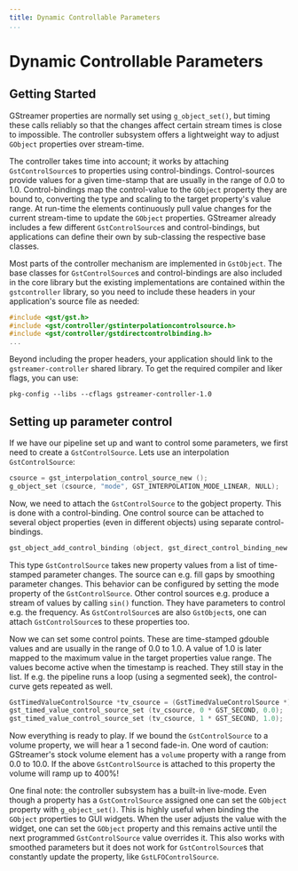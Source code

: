 ```yaml
---
title: Dynamic Controllable Parameters
...
```


# Dynamic Controllable Parameters

## Getting Started

GStreamer properties are normally set using `g_object_set()`, but timing these
calls reliably so that the changes affect certain stream times is close to
impossible. The controller subsystem offers a lightweight way to adjust
`GObject` properties over stream-time.

The controller takes time into account; it works by attaching
`GstControlSource`s to properties using control-bindings. Control-sources
provide values for a given time-stamp that are usually in the range of 0.0 to 1.0.
Control-bindings map the control-value to the `GObject` property they are bound
to, converting the type and scaling to the target property's value range. At
run-time the elements continuously pull value changes for the current
stream-time to update the `GObject` properties. GStreamer already includes a
few different `GstControlSource`s and control-bindings, but applications can
define their own by sub-classing the respective base classes.

Most parts of the controller mechanism are implemented in `GstObject`.
The base classes for `GstControlSource`s and control-bindings are also included
in the core library but the existing implementations are contained within
the `gstcontroller` library, so you need to include these headers in your
application's source file as needed:

``` c
#include <gst/gst.h>
#include <gst/controller/gstinterpolationcontrolsource.h>
#include <gst/controller/gstdirectcontrolbinding.h>
...
```

Beyond including the proper headers, your application should link to the
`gstreamer-controller` shared library. To get the required compiler and
liker flags, you can use:

```
pkg-config --libs --cflags gstreamer-controller-1.0
```

## Setting up parameter control

If we have our pipeline set up and want to control some parameters, we
first need to create a `GstControlSource`. Lets use an interpolation
`GstControlSource`:

``` c
csource = gst_interpolation_control_source_new ();
g_object_set (csource, "mode", GST_INTERPOLATION_MODE_LINEAR, NULL);
```

Now, we need to attach the `GstControlSource` to the gobject property. This
is done with a control-binding. One control source can be attached to
several object properties (even in different objects) using separate
control-bindings.

``` c
gst_object_add_control_binding (object, gst_direct_control_binding_new (object, "prop1", csource));
```

This type `GstControlSource` takes new property values from a list of
time-stamped parameter changes. The source can e.g. fill gaps by
smoothing parameter changes. This behavior can be configured by setting
the mode property of the `GstControlSource`. Other control sources e.g.
produce a stream of values by calling `sin()` function. They have
parameters to control e.g. the frequency. As `GstControlSource`s are also
`GstObject`s, one can attach `GstControlSource`s to these properties too.

Now we can set some control points. These are time-stamped gdouble
values and are usually in the range of 0.0 to 1.0. A value of 1.0 is
later mapped to the maximum value in the target properties value range.
The values become active when the timestamp is reached. They still stay
in the list. If e.g. the pipeline runs a loop (using a segmented seek),
the control-curve gets repeated as well.

``` c
GstTimedValueControlSource *tv_csource = (GstTimedValueControlSource *)csource;
gst_timed_value_control_source_set (tv_csource, 0 * GST_SECOND, 0.0);
gst_timed_value_control_source_set (tv_csource, 1 * GST_SECOND, 1.0);
```

Now everything is ready to play. If we bound the `GstControlSource` to a volume
property, we will hear a 1 second fade-in. One word of caution: GStreamer's
stock volume element has a `volume` property with a range from 0.0 to 10.0. If
the above `GstControlSource` is attached to this property the volume will ramp
up to 400%\!

One final note: the controller subsystem has a built-in live-mode. Even
though a property has a `GstControlSource` assigned one can set the
`GObject` property with `g_object_set()`. This is highly useful when binding
the `GObject` properties to GUI widgets. When the user adjusts the value with
the widget, one can set the `GObject` property and this remains active until
the next programmed `GstControlSource` value overrides it. This also works with
smoothed parameters but it does not work for `GstControlSource`s that constantly
update the property, like `GstLFOControlSource`.
